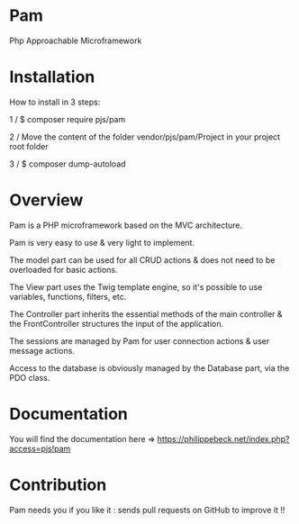 # Pam

Php Approachable Microframework



# Installation

How to install in 3 steps:

1 / $ composer require pjs/pam

2 / Move the content of the folder vendor/pjs/pam/Project in your project root folder

3 / $ composer dump-autoload


# Overview

Pam is a PHP microframework based on the MVC architecture.

Pam is very easy to use & very light to implement.

The model part can be used for all CRUD actions & does not need to be overloaded for basic actions.

The View part uses the Twig template engine, so it's possible to use variables, functions, filters, etc.

The Controller part inherits the essential methods of the main controller & the FrontController structures the input of the application.

The sessions are managed by Pam for user connection actions & user message actions.

Access to the database is obviously managed by the Database part, via the PDO class.



# Documentation

You will find the documentation here => https://philippebeck.net/index.php?access=pjs!pam



# Contribution

Pam needs you if you like it : sends pull requests on GitHub to improve it !!

